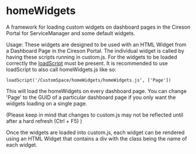 # homeWidgets

A framework for loading custom widgets on dashboard pages in the Cireson Portal for ServiceManager and some default widgets.

Usage:
These widgets are designed to be used with an HTML Widget from a Dashboard Page in the Cireson Portal. The individual widget is called by having these scripts running in custom.js. For the widgets to be loaded correctly the [loadScript](https://community.cireson.com/discussion/comment/14268#Comment_14268) must be present. It is recommended to use loadScript to also call homeWidgets.js like so:

```
loadScript('/CustomSpace/homeWidgets/homeWidgets.js', ['Page'])
```

This will load the homeWidgets on every dashboard page. You can change 'Page' to the GUID of a particular dashboard page if you only want the widgets loading on a single page.

(Please keep in mind that changes to custom.js may not be reflected until after a hard refresh (Ctrl + F5) )

Once the widgets are loaded into custom.js, each widget can be rendered using an HTML Widget that contains a div with the class being the name of each widget.
